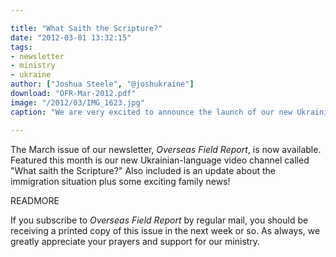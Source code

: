 ```yaml
---

title: "What Saith the Scripture?"
date: "2012-03-01 13:32:15"
tags:
- newsletter
- ministry
- ukraine
author: ["Joshua Steele", "@joshukraine"]
download: "OFR-Mar-2012.pdf"
image: "/2012/03/IMG_1623.jpg"
caption: "We are very excited to announce the launch of our new Ukrainian-language video channel, “Shcho kazhe Pysannya?” (What Saith the Scripture?) Check it out at www.pysannya.com!"

---
```


The March issue of our newsletter, *Overseas Field Report*, is now available. Featured this month is our new Ukrainian-language video channel called "What saith the Scripture?" Also included is an update about the immigration situation plus some exciting family news!

READMORE

If you subscribe to *Overseas Field Report* by regular mail, you should be receiving a printed copy of this issue in the next week or so. As always, we greatly appreciate your prayers and support for our ministry.
